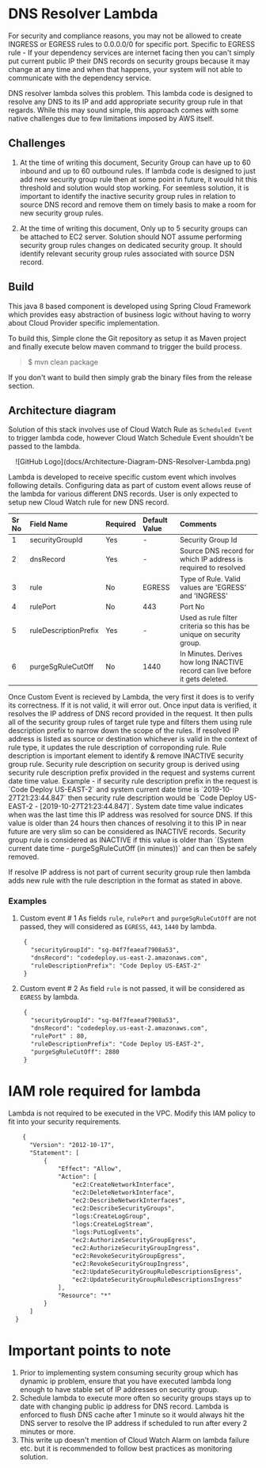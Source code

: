 # DNS Resolver Lambda
   For security and compliance reasons, you may not be allowed to create INGRESS or EGRESS rules to 0.0.0.0/0 for specific port. Specific to EGRESS rule - If your 
   dependency services are internet facing then you can't simply put current public IP their DNS records on security groups because it may change at any time and when 
   that happens, your system will not able to communicate with the dependency service.    

   DNS resolver lambda solves this problem. This lambda code is designed to resolve any DNS to its IP and add appropriate security group rule in that regards. While this 
   may sound simple, this approach comes with some native challenges due to few limitations imposed by AWS itself.

## Challenges
1. At the time of writing this document, Security Group can have up to 60 inbound and up to 60 outbound rules. If lambda code is designed to just add new security group rule 
   then at some point in future, it would hit this threshold and solution would stop working. For seemless solution, it is important to identify the inactive security group 
   rules in relation to source DNS record and remove them on timely basis to make a room for new security group rules.
    
2. At the time of writing this document, Only up to 5 security groups can be attached to EC2 server. Solution should NOT assume performing security group rules changes on
   dedicated security group. It should identify relevant security group rules associated with source DSN record.

## Build
   This java 8 based component is developed using Spring Cloud Framework which provides easy abstraction of business logic without having to worry about Cloud Provider 
   specific implementation.
   
   To build this, Simple clone the Git repository as setup it as Maven project and finally execute below maven command to trigger the build process.
   
   > $ mvn clean package  
   
   If you don't want to build then simply grab the binary files from the release section.
   
## Architecture diagram
  Solution of this stack involves use of Cloud Watch Rule as `Scheduled Event` to trigger lambda code, however Cloud Watch Schedule Event shouldn't be passed to the lambda. 

<p align="center">
   ![GitHub Logo](docs/Architecture-Diagram-DNS-Resolver-Lambda.png)
</p>  

Lambda is developed to receive specific custom event which involves following details. Configuring data as part of custom event allows reuse of the lambda for various different DNS records. User is only expected to setup new Cloud Watch rule for new DNS record.

<p align="center">
  
|  Sr No   | Field Name            | Required | Default Value | Comments
|:---------|:----------------------|:---------|:-----------|:---------------------------------------------------------------------------|
|	1      | securityGroupId       | Yes      | -          | Security Group Id                                                          |
|	2      | dnsRecord             | Yes      | -          | Source DNS record for which IP address is required to resolved             |
|	3      | rule                  | No       | EGRESS     | Type of Rule. Valid values are 'EGRESS' and 'INGRESS'                      |
|	4      | rulePort              | No       | 443        | Port No                                                                    |
|	5      | ruleDescriptionPrefix | Yes      | -          | Used as rule filter criteria so this has be unique on security group. |
|	6      | purgeSgRuleCutOff     | No       | 1440       | In Minutes. Derives how long INACTIVE record can live before it gets deleted.            |
	
</p>
Once Custom Event is recieved by Lambda, the very first it does is to verify its correctness. If it is not valid, it will error out.
Once input data is verified, it resolves the IP address of DNS record provided in the request. It then pulls all of the security group rules of target rule type and filters them using rule description prefix to narrow down the scope of the rules. If resolved IP address is listed as source or destination whichever is valid in the context of rule type, it updates the rule description of corroponding rule. 
Rule description is important element to identify & remove INACTIVE security group rule. Security rule description on security group is derived using security rule description prefix provided in the request and systems current date time value. Example - if security rule description prefix in the request is `Code Deploy US-EAST-2` and system current date time is `2019-10-27T21:23:44.847` then security rule description would be `Code Deploy US-EAST-2 - [2019-10-27T21:23:44.847]`. System date time value indicates when was the last time this IP address was resolved for source DNS. If this value is older than 24 hours then chances of resolving it to this IP in near future are very slim so can be considered as INACTIVE records. Security group rule is considered as INACTIVE if this value is older than 
`(System current date time - purgeSgRuleCutOff (in minutes))` and can then be safely removed.

If resolve IP address is not part of current security group rule then lambda adds new rule with the rule description in the format as stated in above.

### Examples 
1. Custom event # 1
   As fields `rule`, `rulePort` and `purgeSgRuleCutOff` are not passed, they will considered as `EGRESS`, `443`, `1440` by lambda.
   
        {
          "securityGroupId": "sg-04f7feaeaf7908a53",
          "dnsRecord": "codedeploy.us-east-2.amazonaws.com",
          "ruleDescriptionPrefix": "Code Deploy US-EAST-2"
        }

2. Custom event # 2
   As field `rule` is not passed, it will be considered as `EGRESS` by lambda.
   
        {
          "securityGroupId": "sg-04f7feaeaf7908a53",
          "dnsRecord": "codedeploy.us-east-2.amazonaws.com",
          "rulePort" : 80,
          "ruleDescriptionPrefix": "Code Deploy US-EAST-2",
          "purgeSgRuleCutOff": 2880
        }

# IAM role required for lambda
  Lambda is not required to be executed in the VPC. Modify this IAM policy to fit into your security requirements.
  
        {
          "Version": "2012-10-17",
          "Statement": [
              {
                  "Effect": "Allow",
                  "Action": [
                      "ec2:CreateNetworkInterface",
                      "ec2:DeleteNetworkInterface",
                      "ec2:DescribeNetworkInterfaces",
                      "ec2:DescribeSecurityGroups",
                      "logs:CreateLogGroup",
                      "logs:CreateLogStream",
                      "logs:PutLogEvents",
                      "ec2:AuthorizeSecurityGroupEgress",
                      "ec2:AuthorizeSecurityGroupIngress",
                      "ec2:RevokeSecurityGroupEgress",
                      "ec2:RevokeSecurityGroupIngress",
                      "ec2:UpdateSecurityGroupRuleDescriptionsEgress",
                      "ec2:UpdateSecurityGroupRuleDescriptionsIngress"                      
                  ],
                  "Resource": "*"
              }
          ]
      }

# Important points to note
1. Prior to implementing system consuming security group which has dynamic ip problem, ensure that you have executed lambda long enough to have stable set of IP addresses on security group.
2. Schedule lambda to execute more often so security groups stays up to date with changing public ip address for DNS record. Lambda is enforced to flush DNS cache after 1 minute so it would always hit the DNS server to resolve the IP address if scheduled to run after every 2 minutes or more.
3. This write up doesn't mention of Cloud Watch Alarm on lambda failure etc. but it is recommended to follow best practices as  monitoring solution.
